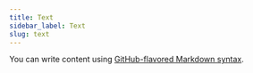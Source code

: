 ```yaml
---
title: Text
sidebar_label: Text
slug: text
---
```


You can write content using [GitHub-flavored Markdown syntax](https://github.github.com/gfm/).


